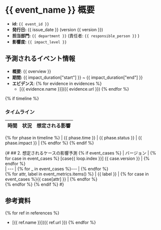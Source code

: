 # {{ event_name }} 概要
- **id:** `{{ event_id }}`
- **発行日:** {{ issue_date }} (version {{ version }})
- **担当部門:** `{{ department }}` (責任者: `{{ responsible_person }}` )
- **影響度:** `{{ impact_level }}`

## 予測されるイベント情報
- **概要**: {{ overview }}
- **期間:** {{ impact_duration["start"] }} ~ {{ impact_duration["end"] }}
- **エビデンス**:
{% for evidence in evidences %}
  - [{{ evidence.name }}]({{ evidence.url }})
{% endfor %}

{% if timeline %}
### タイムライン
| **時間** | **状況** | **想定される影響** |
|----------|----------|------------------|
{% for phase in timeline %}
| {{ phase.time }} | {{ phase.status }} | {{ phase.impact }} |
{% endfor %}
{% endif %}

{#
    ## 2. 想定されるケースの影響予測
    {% if event_cases %}
    | バージョン | {% for case in event_cases %} [case{{ loop.index }}] {{ case.version }} | {% endfor %}  
    | --- | {% for _ in event_cases %}--- | {% endfor %}  
    {% for attr, label in event_metrics.items() %}
    | {{ label }} | {% for case in event_cases %}{{ case[attr] }} | {% endfor %}  
    {% endfor %}
    {% endif %}
#}

## 参考資料
{% for ref in references %}
- [{{ ref.name }}]({{ ref.url }})
{% endfor %}

